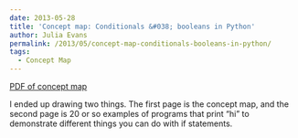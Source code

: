 ```yaml
---
date: 2013-05-28
title: 'Concept map: Conditionals &#038; booleans in Python'
author: Julia Evans
permalink: /2013/05/concept-map-conditionals-booleans-in-python/
tags:
  - Concept Map
---
```

<a href="http://teaching.software-carpentry.org/wp-content/uploads/2013/05/software-carpentry-concept-map-on-if-statements.pdf" target="_blank">PDF of concept map</a>

I ended up drawing two things. The first page is the concept map, and the second page is 20 or so examples of programs that print &#8220;hi&#8221; to demonstrate different things you can do with if statements.
